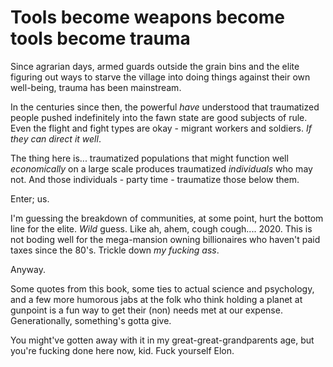 
# Tools become weapons become tools become trauma

Since agrarian days, armed guards outside the grain bins and the elite figuring out ways to starve the village into doing things against their own well-being, trauma has been mainstream.

In the centuries since then, the powerful *have* understood that traumatized people pushed indefinitely into the fawn state are good subjects of rule. Even the flight and fight types are okay - migrant workers and soldiers. *If they can direct it well*.

The thing here is... traumatized populations that might function well *economically* on a large scale produces traumatized *individuals* who may not. And those individuals - party time - traumatize those below them. 

Enter; us.

I'm guessing the breakdown of communities, at some point, hurt the bottom line for the elite. *Wild* guess. Like ah, ahem, cough cough.... 2020. This is not boding well for the mega-mansion owning billionaires who haven't paid taxes since the 80's. Trickle down *my fucking ass*.

Anyway. 

Some quotes from this book, some ties to actual science and psychology, and a few more humorous jabs at the folk who think holding a planet at gunpoint is a fun way to get their (non) needs met at our expense. Generationally, something's gotta give. 

You might've gotten away with it in my great-great-grandparents age, but you're fucking done here now, kid. Fuck yourself Elon.